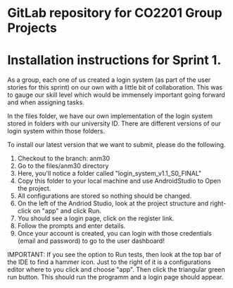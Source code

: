 # GitLab repository for CO2201 Group Projects

# Installation instructions for Sprint 1.

As a group, each one of us created a login system (as part of the user stories for this sprint) on our own with a little bit of collaboration. This was to gauge our skill level which would be immensely important going forward and when assigning tasks.

In the files folder, we have our own implementation of the login system stored in folders with our university ID. There are different versions of our login system within those folders.

To install our latest version that we want to submit, please do the following.

1. Checkout to the branch: anm30
2. Go to the files/anm30 directory
3. Here, you'll notice a folder called "login_system_v1.1_S0_FINAL"
4. Copy this folder to your local machine and use AndroidStudio to Open the project.
5. All configurations are stored so nothing should be changed.
6. On the left of the Andriod Studio, look at the project structure and right-click on "app" and click Run.
7. You should see a login page, click on the register link.
8. Follow the prompts and enter details.
9. Once your account is created, you can login with those credentials (email and password) to go to the user dashboard!


IMPORTANT: If you see the option to Run tests, then look at the top bar of the IDE to find a hammer icon. Just to the right of it is a configurations editor where to you click and choose "app". Then click the triangular green run button. This should run the programm and a login page should appear.
